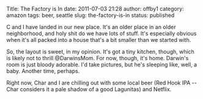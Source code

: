 Title: The Factory is In
date: 2011-07-03 21:28
author: offby1
category: amazon
tags: beer, seattle
slug: the-factory-is-in
status: published

C and I have landed in our new place. It's an older place in an older neighborhood, and holy shit do we have lots of stuff. It's especially obvious when it's all packed into a house that's a bit smaller than we started with.

So, the layout is sweet, in my opinion. It's got a tiny kitchen, though, which is likely not to thrill \@DarwinsMom. For now, though, it's home. Darwin's room is just bloody adorable. I'd take pictures, but he's sleeping like, well, a baby. Another time, perhaps.

Right now, Char and I are chilling out with some local beer (Red Hook IPA \-- Char considers it a pale shadow of a good Lagunitas) and Netflix.
